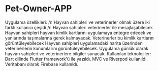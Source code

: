 # Pet-Owner-APP
Uygulama özellikleri: /n
Hayvan sahipleri ve veterinerler olmak üzere iki farklı kullanıcı çeşidi /n
Hayvan sahipleri veterinerler ile mesajlaşabilecek
Hayvan sahipleri hayvan kimlik kartlarını uygulamaya entegre edecek ve yanlarında taşımalarına gerek kalmayacak. Veterinerler bu kimlik kartlarını görüntüleyebilecek
Hayvan sahipleri uygulamadaki harita üzerinden veterinerlerin konumlarını görüntüleyebilecek.
Uygulama günlük olarak hayvan sahipleri ve veterinerlere bilgiler sunacak.
Kullanılan teknolojiler:
Dart dilinde Flutter framework'ü ile yazıldı. MVC ve Riverpod kullanıldı.
Veritabanı olarak Firebase kullanıldı.
